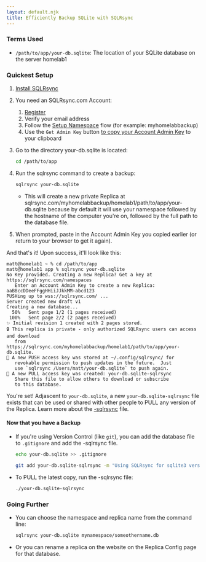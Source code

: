 ```yaml
---
layout: default.njk
title: Efficiently Backup SQLite with SQLRsync
---
```


### Terms Used

- `/path/to/app/your-db.sqlite`: The location of your SQLite database on the server homelab1

### Quickest Setup

1. [Install SQLRsync](/download)
1. You need an SQLRsync.com Account:
   1. [Register](/signup)
   2. Verify your email address
   3. Follow the [Setup Namespace](/namespaces/create) flow (for example: myhomelabbackup)
   4. Use the `Get Admin Key` button [to copy your Account Admin Key](/namespaces) to your clipboard
1. Go to the directory your-db.sqlite is located:
   ```sh
   cd /path/to/app
   ```
1. Run the sqlrsync command to create a backup:
   ```sh
   sqlrsync your-db.sqlite
   ```

   - This will create a new private Replica at sqlrsync.com/myhomelabbackup/homelab1/path/to/app/your-db.sqlite because by default it will use your namespace followed by the hostname of the computer you're on, followed by the full path to the database file.

1. When prompted, paste in the Account Admin Key you copied earlier (or return to your browser to get it again).

And that's it!  Upon success, it'll look like this:
```
matt@homelab1 ~ % cd /path/to/app
matt@homelab1 app % sqlrsync your-db.sqlite
No Key provided. Creating a new Replica? Get a key at https://sqlrsync.com/namespaces
   Enter an Account Admin Key to create a new Replica: aaBBccDDeeFFggHHiiJJkkMM-abcd123
PUSHing up to wss://sqlrsync.com/ ...
Server created new draft v1
Creating a new database...
  50%   Sent page 1/2 (1 pages received)
 100%   Sent page 2/2 (2 pages received)
✨ Initial revision 1 created with 2 pages stored.
🔒 This replica is private - only authorized SQLRsync users can access and download
   from https://sqlrsync.com/myhomelabbackup/homelab1/path/to/app/your-db.sqlite.
🔑 A new PUSH access key was stored at ~/.config/sqlrsync/ for 
   revokable permission to push updates in the future.  Just
   use `sqlrsync /Users/matt/your-db.sqlite` to push again.
🔑 A new PULL access key was created: your-db.sqlite-sqlrsync
   Share this file to allow others to download or subscribe
   to this database.
```

You're set! Adjascent to `your-db.sqlite`, a new `your-db.sqlite-sqlrsync` file exists that can be used or shared with other people to PULL any version of the Replica. Learn more about the [-sqlrsync](/help/dash-sqlrsync) file.

#### Now that you have a Backup

- If you're using Version Control (like `git`), you can add the database file to `.gitignore` and add the -sqlrsync file.

  ```sh
  echo your-db.sqlite >> .gitignore

  git add your-db.sqlite-sqlrsync -m "Using SQLRsync for sqlite3 version control"
  ```

- To PULL the latest copy, run the -sqlrsync file:
  ```sh
  ./your-db.sqlite-sqlrsync
  ```

### Going Further

- You can choose the namespace and replica name from the command line:

  ```sh
  sqlrsync your-db.sqlite mynamespace/someothername.db
  ```

- Or you can rename a replica on the website on the Replica Config page for that database.